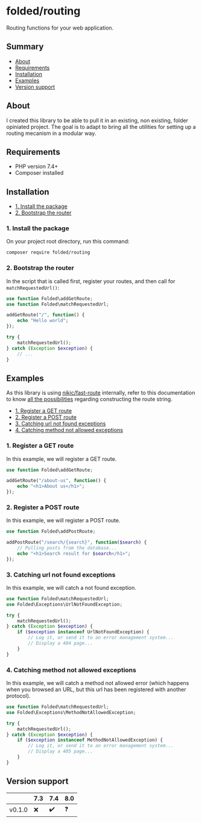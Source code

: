 # folded/routing

Routing functions for your web application.

## Summary

-   [About](#about)
-   [Requirements](#requirements)
-   [Installation](#installation)
-   [Examples](#examples)
-   [Version support](#version-support)

## About

I created this library to be able to pull it in an existing, non existing, folder opiniated project. The goal is to adapt to bring all the utilities for setting up a routing mecanism in a modular way.

## Requirements

-   PHP version 7.4+
-   Composer installed

## Installation

-   [1. Install the package](1-install-the-package)
-   [2. Bootstrap the router](#2-bootstrap-the-router)

### 1. Install the package

On your project root directory, run this command:

```bash
composer require folded/routing
```

### 2. Bootstrap the router

In the script that is called first, register your routes, and then call for `matchRequestedUrl()`:

```php
use function Folded\addGetRoute;
use function Folded\matchRequestedUrl;

addGetRoute("/", function() {
	echo "Hello world";
});

try {
	matchRequestedUrl();
} catch (Exception $exception) {
	// ...
}
```

## Examples

As this library is using [nikic/fast-route](https://github.com/nikic/FastRoute) internally, refer to this documentation to know [all the possibilities](https://github.com/nikic/FastRoute#defining-routes) regarding constructing the route string.

-   [1. Register a GET route](#1-register-a-get-route)
-   [2. Register a POST route](#2-register-a-post-route)
-   [3. Catching url not found exceptions](#3-catching-url-not-found-exceptions)
-   [4. Catching method not allowed exceptions](#4-catching-method-not-allowed-exceptions)

### 1. Register a GET route

In this example, we will register a GET route.

```php
use function Folded\addGetRoute;

addGetRoute("/about-us", function() {
	echo "<h1>About us</h1>";
});
```

### 2. Register a POST route

In this example, we will register a POST route.

```php
use function Folded\addPostRoute;

addPostRoute("/search/{search}", function($search) {
	// Pulling posts from the database...
	echo "<h1>Search result for $search</h1>";
});
```

### 3. Catching url not found exceptions

In this example, we will catch a not found exception.

```php
use function Folded\matchRequestedUrl;
use Folded\Exceptions\UrlNotFoundException;

try {
	matchRequestedUrl();
} catch (Exception $exception) {
	if ($exception instanceof UrlNotFoundException) {
		// Log it, or send it to an error management system...
		// Display a 404 page...
	}
}
```

### 4. Catching method not allowed exceptions

In this example, we will catch a method not allowed error (which happens when you browsed an URL, but this url has been registered with another protocol).

```php
use function Folded\matchRequestedUrl;
use Folded\Exceptions\MethodNotAllowedException;

try {
	matchRequestedUrl();
} catch (Exception $exception) {
	if ($exception instanceof MethodNotAllowedException) {
		// Log it, or send it to an error management system...
		// Display a 405 page...
	}
}
```

## Version support

|        | 7.3 | 7.4 | 8.0 |
| ------ | --- | --- | --- |
| v0.1.0 | ❌  | ✔️  | ❓  |
